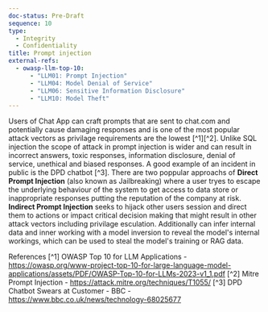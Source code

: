 ```yaml
---
doc-status: Pre-Draft
sequence: 10
type:
  - Integrity
  - Confidentiality
title: Prompt injection
external-refs:
  - owasp-llm-top-10:
      - "LLM01: Prompt Injection"
      - "LLM04: Model Denial of Service"
      - "LLM06: Sensitive Information Disclosure"
      - "LLM10: Model Theft"
---
```


Users of Chat App can craft prompts that are sent to chat.com and potentially cause damaging responses and is one of the most popular attack vectors as privilage requirements are the lowest [^1][^2]. Unlike SQL injection the scope of attack in prompt injection is wider and can result in incorrect answers, toxic responses, information disclosure, denial of service, unethical and biased responses. A good example of an incident in public is the DPD chatbot [^3]. There are two poppular approachs of **Direct Prompt Injection** (also known as Jailbreaking) where a user tryes to escape the underlying behaviour of the system to get access to data store or inappropriate responses putting the reputation of the company at risk. **Indirect Prompt Injection** seeks to hijack other users session and direct them to actions or impact critical decision making that might result in other attack vectors including privilage esculation. Additionally  can infer internal data and inner working with a model inversion to reveal the model's internal workings, which can be used to steal the model's training or RAG data.

References
[^1] OWASP Top 10 for LLM Applications - https://owasp.org/www-project-top-10-for-large-language-model-applications/assets/PDF/OWASP-Top-10-for-LLMs-2023-v1_1.pdf
[^2] Mitre Prompt Injection - https://attack.mitre.org/techniques/T1055/
[^3] DPD Chatbot Swears at Customer - BBC - https://www.bbc.co.uk/news/technology-68025677
